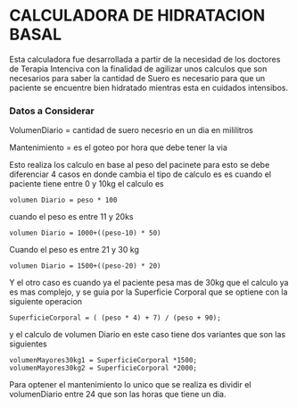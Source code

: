# CALCULADORA DE HIDRATACION BASAL
Esta calculadora fue desarrollada a partir de la necesidad de los doctores de Terapia Intenciva con la finalidad de agilizar unos calculos que son necesarios para saber la cantidad de Suero es necesario para que un paciente se encuentre bien hidratado mientras esta en cuidados intensibos.

### Datos a Considerar 
VolumenDiario = cantidad de suero necesrio en un dia en mililitros 

Mantenimiento = es el goteo por hora que debe tener la via

Esto realiza los calculo en base al peso del pacinete para esto se debe diferenciar 4 casos en donde cambia el tipo de calculo es es cuando el paciente tiene entre 0 y 10kg el calculo es 
```
volumen Diario = peso * 100
```
cuando el peso es entre 11 y 20ks 
```
volumen Diario = 1000+((peso-10) * 50)
```
Cuando el peso es entre 21 y 30 kg
```
volumen Diario = 1500+((peso-20) * 20)
```
Y el otro caso es cuando ya el paciente pesa mas de 30kg que el calculo ya es mas complejo, y se guia por la Superficie Corporal que se optiene con la siguiente operacion 
```
SuperficieCorporal = ( (peso * 4) + 7) / (peso + 90);
```
y el calculo de volumen Diario en este caso tiene dos variantes que son las siguientes 
```
volumenMayores30kg1 = SuperficieCorporal *1500;
volumenMayores30kg2 = SuperficieCorporal *2000;
```
Para optener el mantenimiento lo unico que se realiza es dividir el volumenDiario entre 24 que son las horas que tiene un dia. 
